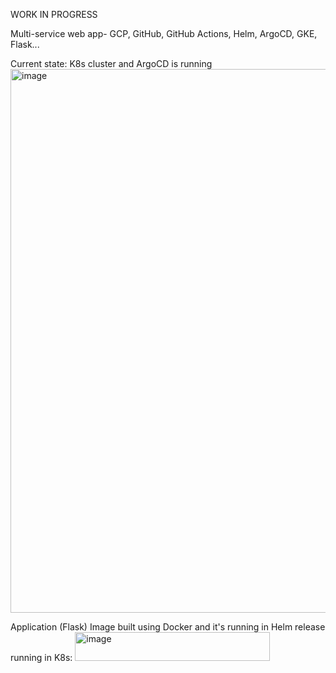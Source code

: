 WORK IN PROGRESS

Multi-service web app- GCP, GitHub, GitHub Actions, Helm, ArgoCD, GKE, Flask...


Current state: K8s cluster and ArgoCD is running
<img width="807" height="870" alt="image" src="https://github.com/user-attachments/assets/cab61773-4a1e-4d3d-a528-9ae97b53b677" />

Application (Flask) Image built using Docker and it's running in Helm release running in K8s:
<img width="312" height="46" alt="image" src="https://github.com/user-attachments/assets/520532c7-4924-4a47-99c5-5290464ede51" />